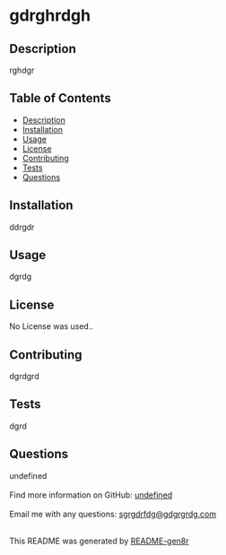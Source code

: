 # gdrghrdgh
  
  ## Description
  rghdgr
  ## Table of Contents
  - [Description](#description)
  - [Installation](#installation)
  - [Usage](#usage)
  - [License](#license)
  - [Contributing](#contributing)
  - [Tests](#tests)
  - [Questions](#questions)
  ## Installation
  ddrgdr
  ## Usage
  dgrdg
  ## License
  
  No License was used.. 
  ## Contributing
  dgrdgrd
  ## Tests
  dgrd
  ## Questions
  undefined<br />
  <br />
  Find more information on GitHub: [undefined](https://github.com/undefined)<br />
  <br />
  Email me with any questions: sgrgdrfdg@gdgrgrdg.com<br /><br />

  This README was generated by [README-gen8r](https://github.com/Nathanpatnaude/readme_gen8r)
